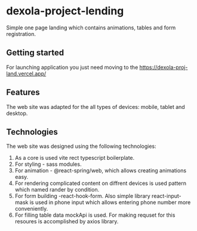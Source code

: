 # dexola-project-lending

Simple one page landing which contains animations, tables and form registration.


## Getting started

For launching application  you just need moving to the https://dexola-proj-land.vercel.app/


## Features

The web site was adapted for the all types of devices: mobile, tablet and desktop.

## Technologies

The web site was designed using the following technologies:

1. As a core is used vite rect typescript boilerplate.
2. For styling - sass modules.
3. For animation - @react-spring/web, which allows  creating animations easy.
4. For rendering complicated content on diffrent devices is used pattern which named rander by condition.
5. For form building -react-hook-form. Also simple library react-input-mask is used in phone input which allows entering phone number more conveniently.
6. For filling table data mockApi is used. For making requset for this resoures  is accomplished by axios library.


